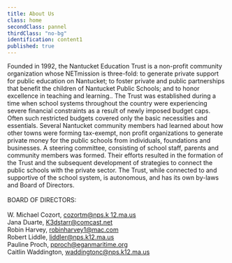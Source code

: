 ```yaml
---
title: About Us
class: home
secondClass: pannel
thirdClass: "no-bg"
identification: content1
published: true
---
```


Founded in 1992, the Nantucket Education Trust is a non-profit community organization whose NETmission is three-fold: to generate private support for public education on Nantucket; to foster private and public partnerships that benefit the children of Nantucket Public Schools; and to honor excellence in teaching and learning..
The Trust was established during a time when school systems throughout the country were experiencing severe financial constraints as a result of newly imposed budget caps.  Often such restricted budgets covered only the basic necessities and essentials.  Several Nantucket community members had learned about how other towns were forming tax-exempt, non profit organizations to generate private money for the public schools from individuals, foundations and businesses.  A steering committee, consisting of school staff, parents and community members was formed.  Their efforts resulted in the formation of the Trust and the subsequent development of strategies to connect the public schools with the private sector.
The Trust, while connected to and supportive of the school system,  is autonomous, and has its own by-laws and Board of Directors.<br/><br/>
BOARD OF DIRECTORS:<br/><br/>
W. Michael Cozort, [cozortm@nps.k 12.ma.us](#)<br />
Jana Duarte, [K3dstarr@comcast.net](#)<br />
Robin Harvey, [robinharvey1@mac.com](#)<br />
Robert Liddle, [liddler@nps.k12.ma.us](#)<br />
Pauline Proch, [pproch@eganmaritime.org](#)<br />
Caitlin Waddington, [waddingtonc@nps.k12.ma.us](#)